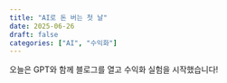 ```yaml
---
title: "AI로 돈 버는 첫 날"
date: 2025-06-26
draft: false
categories: ["AI", "수익화"]
---
```


오늘은 GPT와 함께 블로그를 열고 수익화 실험을 시작했습니다!
